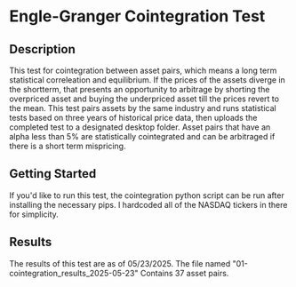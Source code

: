 # Engle-Granger Cointegration Test

## Description
This test for cointegration between asset pairs, which means a long term statistical correleation and equilibrium. If the prices of the assets diverge in the shortterm, that presents an opportunity to arbitrage by shorting the overpriced asset and buying the underpriced asset till the prices revert to the mean. This test pairs assets by the same industry and runs statistical tests based on three years of historical price data, then uploads the completed test to a designated desktop folder. Asset pairs that have an alpha less than 5% are statistically cointegrated and can be arbitraged if there is a short term mispricing.

## Getting Started
If you'd like to run this test, the cointegration python script can be run after installing the necessary pips. I hardcoded all of the NASDAQ tickers in there for simplicity. 

## Results
The results of this test are as of 05/23/2025. The file named "01-cointegration_results_2025-05-23" Contains 37 asset pairs.
